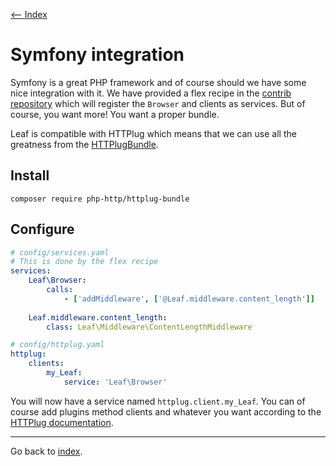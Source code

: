 [<-- Index](/doc/Readme.md)

# Symfony integration

Symfony is a great PHP framework and of course should we have some nice integration 
with it. We have provided a flex recipe in the [contrib repository](https://github.com/symfony/recipes-contrib) 
which will register the `Browser` and clients as services. But of course, you want
more! You want a proper bundle. 

Leaf is compatible with HTTPlug which means that we can use all the greatness from 
the [HTTPlugBundle](https://github.com/php-http/httplugbundle). 

## Install 

```
composer require php-http/httplug-bundle
```

## Configure

```yaml
# config/services.yaml
# This is done by the flex recipe
services: 
    Leaf\Browser: 
        calls:
            - ['addMiddleware', ['@Leaf.middleware.content_length']]
    
    Leaf.middleware.content_length:
        class: Leaf\Middleware\ContentLengthMiddleware
```

```yaml
# config/httplug.yaml
httplug:
    clients:
        my_Leaf:
            service: 'Leaf\Browser' 
```

You will now have a service named `httplug.client.my_Leaf`. You can of course add 
plugins method clients and whatever you want according to the 
[HTTPlug documentation](http://docs.php-http.org/en/latest/integrations/symfony-bundle.html).

---

Go back to [index](/doc/Readme.md).